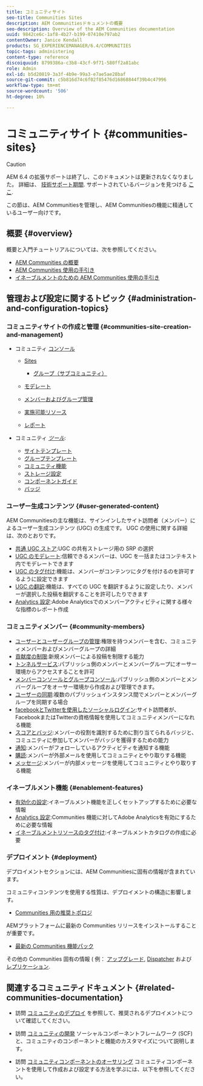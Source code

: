 ```yaml
---
title: コミュニティサイト
seo-title: Communities Sites
description: AEM Communitiesドキュメントの概要
seo-description: Overview of the AEM Communities documentation
uuid: 9842ce6c-1af8-4b27-b199-07410e797ab2
contentOwner: Janice Kendall
products: SG_EXPERIENCEMANAGER/6.4/COMMUNITIES
topic-tags: administering
content-type: reference
discoiquuid: 8799386a-c3b8-43cf-9f71-580ff2a81abc
role: Admin
exl-id: b5d20819-3a3f-4b9e-99a3-e7ae5ae28baf
source-git-commit: c5b816d74c6f02f85476d16868844f39b4c47996
workflow-type: tm+mt
source-wordcount: '506'
ht-degree: 10%

---
```


# コミュニティサイト {#communities-sites}

>[!CAUTION]
>
>AEM 6.4 の拡張サポートは終了し、このドキュメントは更新されなくなりました。 詳細は、 [技術サポート期間](https://helpx.adobe.com/jp/support/programs/eol-matrix.html). サポートされているバージョンを見つける [ここ](https://experienceleague.adobe.com/docs/?lang=ja).

この節は、AEM Communitiesを管理し、AEM Communitiesの機能に精通しているユーザー向けです。

## 概要 {#overview}

概要と入門チュートリアルについては、次を参照してください。

* [AEM Communities の概要](overview.md)
* [AEM Communities 使用の手引き](getting-started.md)
* [イネーブルメントのための AEM Communities 使用の手引き](getting-started-enablement.md)

## 管理および設定に関するトピック {#administration-and-configuration-topics}

### コミュニティサイトの作成と管理 {#communities-site-creation-and-management}

* コミュニティ [コンソール](consoles.md)

   * [Sites](sites-console.md)

      * [グループ（サブコミュニティ）](groups.md)
   * [モデレート](moderation.md)
   * [メンバーおよびグループ管理](members.md)
   * [実施可能リソース](resources.md)
   * [レポート](reports.md)


* コミュニティ [*ツール*](tools.md):

   * [サイトテンプレート](sites.md)
   * [グループテンプレート](tools-groups.md)
   * [コミュニティ機能](functions.md)
   * [ストレージ設定](srp-config.md)
   * [コンポーネントガイド](components-guide.md)
   * [バッジ](badges.md)


### ユーザー生成コンテンツ {#user-generated-content}

AEM Communitiesの主な機能は、サインインしたサイト訪問者（メンバー）によるユーザー生成コンテンツ (UGC) の生成です。 UGC の使用に関する詳細は、次のとおりです。

* [共通 UGC ストア](working-with-srp.md):UGC の共有ストレージ用の SRP の選択
* [UGC のモデレート](moderate-ugc.md):信頼できるメンバーは、UGC を一括またはコンテキスト内でモデレートできます
* [UGC のタグ付け](tag-ugc.md):機能は、メンバーがコンテンツにタグを付けるのを許可するように設定できます
* [UGC の翻訳](translate-ugc.md):機能は、すべての UGC を翻訳するように設定したり、メンバーが選択した投稿を翻訳することを許可したりできます
* [Analytics 設定](analytics.md):Adobe Analyticsでのメンバーアクティビティに関する様々な指標のレポート作成

### コミュニティメンバー {#community-members}

* [ユーザーとユーザーグループの管理](users.md):権限を持つメンバーを含む、コミュニティメンバーおよびメンバーグループの詳細
* [貢献度の制限](limits.md):新規メンバーによる投稿を制限する能力
* [トンネルサービス](deploy-communities.md#tunnel-service-on-author):パブリッシュ側のメンバーとメンバーグループにオーサー環境からアクセスすることを許可
* [メンバーコンソールとグループコンソール](members.md):パブリッシュ側のメンバーとメンバーグループをオーサー環境から作成および管理できます。
* [ユーザーの同期](sync.md):複数のパブリッシュインスタンス間でメンバーとメンバーグループを同期する場合
* [facebookとTwitterを使用したソーシャルログイン](social-login.md):サイト訪問者が、FacebookまたはTwitterの資格情報を使用してコミュニティメンバーになれる機能
* [スコアとバッジ](implementing-scoring.md):メンバーの役割を識別するために割り当てられるバッジと、コミュニティに参加してメンバーがバッジを獲得するための能力
* [通知](notifications.md):メンバーがフォローしているアクティビティを通知する機能
* [購読](subscriptions.md):メンバーが外部メールを使用してコミュニティとやり取りする機能
* [メッセージ](messaging.md):メンバーが内部メッセージを使用してコミュニティとやり取りする機能

### イネーブルメント機能 {#enablement-features}

* [有効化の設定](enablement.md):イネーブルメント機能を正しくセットアップするために必要な情報
* [Analytics 設定](analytics.md):Communities 機能に対してAdobe Analyticsを有効にするために必要な情報
* [イネーブルメントリソースのタグ付け](tag-resources.md):イネーブルメントカタログの作成に必要

### デプロイメント {#deployment}

デプロイメントセクションには、AEM Communitiesに固有の情報が含まれています。

コミュニティコンテンツを使用する性質は、デプロイメントの構造に影響します。

* [Communities 用の推奨トポロジ](topologies.md)

AEMプラットフォームに最新の Communities リリースをインストールすることが重要です。

* [最新の Communities 機能パック](deploy-communities.md#latestfeaturepack)

その他の Communities 固有の情報 ( 例： [アップグレード](upgrade.md), [Dispatcher](dispatcher.md) および [レプリケーション](deploy-communities.md#replication-agents-on-author).

## 関連するコミュニティドキュメント {#related-communities-documentation}

* 訪問 [コミュニティのデプロイ](deploy-communities.md) を参照して、推奨されるデプロイメントについて確認してください。

* 訪問 [コミュニティの開発](communities.md) ソーシャルコンポーネントフレームワーク (SCF) と、コミュニティのコンポーネントと機能のカスタマイズについて説明します。

* 訪問 [コミュニティコンポーネントのオーサリング](author-communities.md) コミュニティコンポーネントを使用して作成および設定する方法を学ぶには、以下を参照してください。
